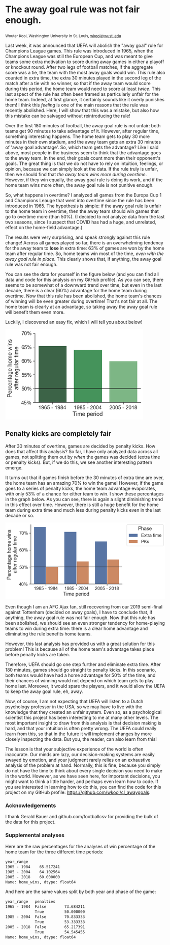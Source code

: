 # The away goal rule was not fair enough.

<sub>Wouter Kool, Washington University in St. Louis, wkool@wustl.edu</sub>

Last week, it was announced that UEFA will abolish the "away goal" rule for Champions League games. This rule was introduced in 1965, when the Champions League was still the European Cup, and was meant to give teams some extra motivation to score during away games in either a playoff or knockout round. After two legs of football matches, if the aggregate score was a tie, the team with the most away goals would win. This rule also counted in extra time, the extra 30 minutes played in the second leg of the match after a tie with no winner, so that if the away team would score during this period, the home team would need to score at least *twice*. This last aspect of the rule has often been framed as particularly unfair for the home team. Indeed, at first glance, it certainly sounds like it overly punishes them! I think this *feeling* is one of the main reasons that the rule was recently abolished. Here, I will show that this was a mistake, but also how this mistake can be salvaged without reintroducing the rule!

Over the first 180 minutes of football, the away goal rule is not unfair: both teams get 90 minutes to take advantage of it. However, after regular time, something interesting happens. The home team gets to play 30 more minutes in their own stadium, and the away team gets an extra 30 minutes of 'away goal advantage'. So, which team gets the advantage? Like I said above, most people in the business seem to think that the advantage goes to the away team. In the end, their goals count more than their opponent's goals. The great thing is that we do not have to rely on intuition, feelings, or opinion, because we can simply look at the data. If the rule truly is unfair, then we should find that *the away team wins more during overtime*. However, if they win equally, the away goal rule is doing its work, and if the home team wins more often, the away goal rule is not punitive enough.

So, what happens in overtime? I analyzed all games from the Europa Cup 1 and Champions Leauge that went into overtime since the rule has been introduced in 1965. The hypothesis is simple: if the away goal rule is unfair to the home team in overtime, then the away team should win games that go to overtime more (than 50%). (I decided to not analyze data from the last two seasons, since I suspect that COVID has had a huge, and unrelated, effect on the home-field advantage.)

The results were very surprising, and speak strongly against this rule change! Across all games played so far, there is an overwhelming tendency for the away team to **lose** in extra time: 63% of games are won by the home team after regular time. So, home teams win most of the time, *even with the away goal rule in place*. This clearly shows that, if anything, the away goal rule was not fair enough.

You can see the data for yourself in the figure below (and you can find all data and code for this analysis on my GitHub profile). As you can see, there seems to be somewhat of a downward trend over time, but even in the last decade, there is a clear (60%) advantage for the home team during overtime. Now that this rule has been abolished, the home team's chances of winning will be even greater during overtime! That's not fair at all. The home team is clearly at an advantage, so taking away the away goal rule will benefit them even more.

Luckily, I discovered an easy fix, which I will tell you about below!



![png](awaygoal_files/awaygoal_3_0.png)


## Penalty kicks are completely fair

After 30 minutes of overtime, games are decided by penalty kicks. How does that affect this analysis? So far, I have only analyzed data across all games, not splitting them out by *when* the games was decided (extra time or penalty kicks). But, if we do this, we see another interesting pattern emerge.

It turns out that if games finish before the 30 minutes of extra time are over, the home team has an amazing 70% to win the game! However, if the game goes to a series of penalty kicks, the home team advantage evaporates, with only 53% of a chance for either team to win. I show these percentages in the graph below. As you can see, there is again a slight diminishing trend in this effect over time. However, there is still a huge benefit for the home team during extra time and much less during penalty kicks even in the last decade or so.


![png](awaygoal_files/awaygoal_5_0.png)


Even though I am an AFC Ajax fan, still recovering from our 2019 semi-final against Tottenham (decided on away goals), I have to conclude that, if anything, the away goal rule was not fair enough. Now that this rule has been abolished, we should see an even stronger tendency for home-playing teams to win during extra time: there is a clear home advantage and eliminating the rule benefits home teams.

However, this last analysis has provided us with a great solution for this problem! This is because all of the home team's advantage takes place before penalty kicks are taken. 

Therefore, UEFA should go one step further and eliminate extra time. After 180 minutes, games should go straight to penalty kicks. In this scenario, both teams would have had a home advantage for 50% of the time, and their chances of winning would not depend on which team gets to play home last. Moreover, it would spare the players, and it would allow the UEFA to keep the away goal rule, eh, away. 

Now, of course, I am not expecting that UEFA will listen to a Dutch psychology professor in the USA, so we may have to live with the knowledge that they created an unfair system. Even so, as a psychological scientist this project has been interesting to me at many other levels. The most important insight to draw from this analysis is that decision making is hard, and that your intuition is often pretty wrong. The UEFA could really learn from this, so that in the future it will implement changes by more closely inspecting the data. But you, the reader, can also learn from this!

The lesson is that your subjective experience of the world is often inaccurate. Our minds are lazy, our decision-making systems are easily swayed by emotion, and your judgment rarely relies on an exhaustive analysis of the problem at hand. Normally, this is fine, because you simply do not have the time to think about every single decision you need to make in the world. However, as we have seen here, for important decisions, you might want to think a little harder, and perhaps even learn how to code. If you are interested in learning how to do this, you can find the code for this project on my GitHub profile: https://github.com/wkool/cl_awaygoals.

### Acknowledgements
I thank Gerald Bauer and github.com/footballcsv for providing the bulk of the data for this project.

### Supplemental analyses
Here are the raw percentages for the analyses of win percentage of the home team for the three different time periods:




    year_range
    1965 - 1984    65.517241
    1985 - 2004    64.102564
    2005 - 2018    60.000000
    Name: home_wins, dtype: float64



And here are the same values split by both year and phase of the game:




    year_range   penalties
    1965 - 1984  False        73.684211
                 True         50.000000
    1985 - 2004  False        70.833333
                 True         53.333333
    2005 - 2018  False        65.217391
                 True         54.545455
    Name: home_wins, dtype: float64


